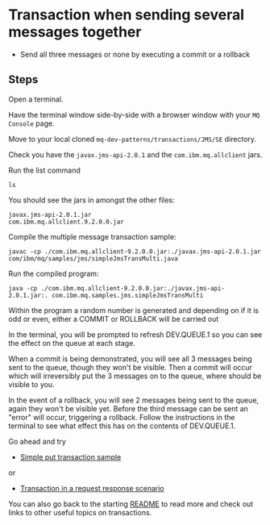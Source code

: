 Transaction when sending several messages together
==================================================

  * Send all three messages or none by executing a commit or a rollback


## Steps

Open a terminal.

Have the terminal window side-by-side with a browser window with your `MQ Console` page.

Move to your local cloned `mq-dev-patterns/transactions/JMS/SE` directory.

Check you have the `javax.jms-api-2.0.1` and the `com.ibm.mq.allclient` jars.

Run the list command

```
ls
```

You should see the jars in amongst the other files:

```
javax.jms-api-2.0.1.jar
com.ibm.mq.allclient.9.2.0.0.jar
```

Compile the multiple message transaction sample:

```
javac -cp ./com.ibm.mq.allclient-9.2.0.0.jar:./javax.jms-api-2.0.1.jar com/ibm/mq/samples/jms/simpleJmsTransMulti.java
```

Run the compiled program:

```
java -cp ./com.ibm.mq.allclient-9.2.0.0.jar:./javax.jms-api-2.0.1.jar:. com.ibm.mq.samples.jms.simpleJmsTransMulti
```

Within the program a random number is generated and depending on if it is odd or even, either a COMMIT or ROLLBACK will be carried out

In the terminal, you will be prompted to refresh DEV.QUEUE.1 so you can see the effect on the queue at each stage.

When a commit is being demonstrated, you will see all 3 messages being sent to the queue, though they won't be visible. Then a commit will occur which will irreversibly put the 3 messages on to the queue, where should be visible to you. 

In the event of a rollback, you will see 2 messages being sent to the queue, again they won't be visible yet. Before the third message can be sent an "error" will occur, triggering a rollback.
Follow the instructions in the terminal to see what effect this has on the contents of DEV.QUEUE.1.


Go ahead and try

- [Simple put transaction sample](simpleJMSTransaction.md)

or

- [Transaction in a request response scenario](simpleJMSTransReqRespReadme.md)


You can also go back to the starting [README](README.md) to read more and check out links to other useful topics on transactions.
